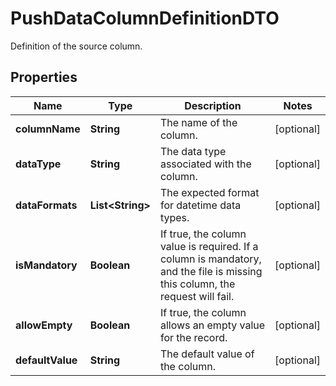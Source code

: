

# PushDataColumnDefinitionDTO

Definition of the source column.

## Properties

| Name | Type | Description | Notes |
|------------ | ------------- | ------------- | -------------|
|**columnName** | **String** | The name of the column. |  [optional] |
|**dataType** | **String** | The data type associated with the column. |  [optional] |
|**dataFormats** | **List&lt;String&gt;** | The expected format for datetime data types. |  [optional] |
|**isMandatory** | **Boolean** | If true, the column value is required. If a column is mandatory, and the file is missing this column, the request will fail. |  [optional] |
|**allowEmpty** | **Boolean** | If true, the column allows an empty value for the record. |  [optional] |
|**defaultValue** | **String** | The default value of the column. |  [optional] |



